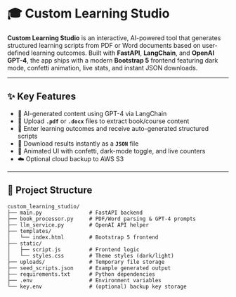 # 🎓 Custom Learning Studio

**Custom Learning Studio** is an interactive, AI-powered tool that generates structured learning scripts from PDF or Word documents based on user-defined learning outcomes. Built with **FastAPI**, **LangChain**, and **OpenAI GPT-4**, the app ships with a modern **Bootstrap 5** frontend featuring dark mode, confetti animation, live stats, and instant JSON downloads.

---

## ✨ Key Features

- 🤖 AI-generated content using GPT-4 via LangChain  
- 📄 Upload **`.pdf`** or **`.docx`** files to extract book/course content  
- 🎯 Enter learning outcomes and receive auto-generated structured scripts  
- 💾 Download results instantly as a **`JSON`** file  
- 🎉 Animated UI with confetti, dark-mode toggle, and live counters  
- ☁️ Optional cloud backup to AWS S3  

---

## 🧱 Project Structure

```text
custom_learning_studio/
├── main.py               # FastAPI backend
├── book_processor.py     # PDF/Word parsing & GPT-4 prompts
├── llm_service.py        # OpenAI API helper
├── templates/
│   └── index.html        # Bootstrap 5 frontend
├── static/
│   ├── script.js         # Frontend logic
│   └── styles.css        # Theme styles (dark/light)
├── uploads/              # Temporary file storage
├── seed_scripts.json     # Example generated output
├── requirements.txt      # Python dependencies
├── .env                  # Environment variables
└── key.env               # (optional) backup key storage
